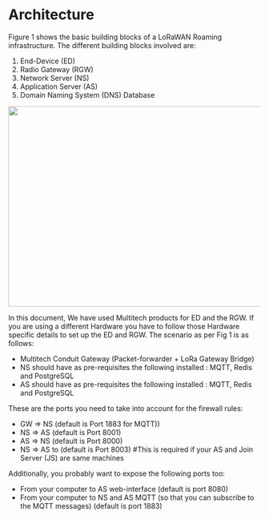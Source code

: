 # Architecture

Figure 1 shows the basic building blocks of a LoRaWAN Roaming infrastructure. The different building blocks involved are:
1.	End-Device (ED)
2.	Radio Gateway (RGW)
3.	Network Server (NS)
4.	Application Server (AS)
5.	Domain Naming System (DNS) Database 

<p align="center">
  <img width="760" height="400" src="https://github.com/sandoche2k/IoTRoam-Tutorial/blob/master/Images/Fig1.png?raw=true">
</p>


In this document, We have used Multitech products for ED and the RGW. If you are using a
different Hardware you have to follow those Hardware specific details to set up the 
ED and RGW. The scenario as per Fig 1 is as follows:
 *	Multitech Conduit Gateway (Packet-forwarder + LoRa Gateway Bridge)
 *	NS should have  as pre-requisites the following installed : MQTT, Redis and PostgreSQL
 *	AS should have  as pre-requisites the following installed : MQTT, Redis and PostgreSQL

These are the ports you need to take into account for the firewall rules:
 *	GW => NS  (default is Port 1883 for MQTT))
 *	NS => AS (default is Port 8001)
 *	AS => NS (default is Port 8000)
 *	NS => AS to (default is Port 8003) #This is required if your AS and Join Server (JS) 
                                        are same machines

Additionally, you probably want to expose the following ports too:
 *	From your computer to AS web-interface (default is port 8080)
 *	From your computer to NS and AS MQTT (so that you can subscribe to the MQTT messages) (default is port 1883)
